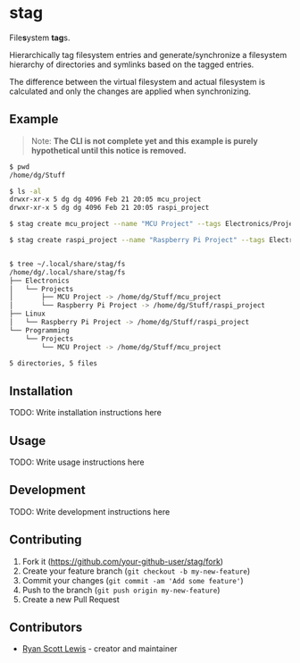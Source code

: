 # stag

File**s**ystem **tag**s.

Hierarchically tag filesystem entries and generate/synchronize a filesystem hierarchy of directories
and symlinks based on the tagged entries.

The difference between the virtual filesystem and actual filesystem is calculated and only the
changes are applied when synchronizing.

## Example

> Note: **The CLI is not complete yet and this example is purely hypothetical until this notice is
> removed.**

```sh
$ pwd
/home/dg/Stuff

$ ls -al
drwxr-xr-x 5 dg dg 4096 Feb 21 20:05 mcu_project
drwxr-xr-x 5 dg dg 4096 Feb 21 20:05 raspi_project

$ stag create mcu_project --name "MCU Project" --tags Electronics/Projects,Programming/Projects

$ stag create raspi_project --name "Raspberry Pi Project" --tags Electronics/Projects,Linux


$ tree ~/.local/share/stag/fs                                                                                                                                                                                                                             Insert zsh 1 master 2020-02-29 10:44 PM
/home/dg/.local/share/stag/fs
├── Electronics
│   └── Projects
│       ├── MCU Project -> /home/dg/Stuff/mcu_project
│       └── Raspberry Pi Project -> /home/dg/Stuff/raspi_project
├── Linux
│   └── Raspberry Pi Project -> /home/dg/Stuff/raspi_project
└── Programming
    └── Projects
        └── MCU Project -> /home/dg/Stuff/mcu_project

5 directories, 5 files
```

## Installation

TODO: Write installation instructions here

## Usage

TODO: Write usage instructions here

## Development

TODO: Write development instructions here

## Contributing

1. Fork it (<https://github.com/your-github-user/stag/fork>)
2. Create your feature branch (`git checkout -b my-new-feature`)
3. Commit your changes (`git commit -am 'Add some feature'`)
4. Push to the branch (`git push origin my-new-feature`)
5. Create a new Pull Request

## Contributors

- [Ryan Scott Lewis](https://github.com/your-github-user) - creator and maintainer
